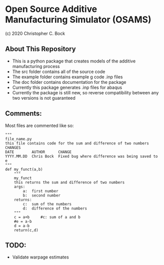 # Open Source Additive Manufacturing Simulator (OSAMS)

(c) 2020 Christopher C. Bock


## About This Repository
- This is a python package that creates models of the additive manufacturing process
- The src folder contains all of the source code
- The example folder contains example g code .inp files 
- The doc folder contains documentation for the package
- Currently this package generates .inp files for abaqus
- Currently the package is still new, so reverse compatibility between any two versions is not guaranteed

## Comments:
Most files are commented like so:
```
"""
file_name.py
this file contains code for the sum and difference of two numbers
CHANGES
DATE		AUTHOR		CHANGE
YYYY.MM.DD	Chris Bock	Fixed bug where difference was being saved to e
"""
def my_funct(a,b)
	"""
	my_funct
	this returns the sum and difference of two numbers
	args:
		a:	first number
		b:	second number
	returns:
		c:	sum of the numbers
		d:	difference of the numbers
	"""
	c = a+b		#c: sum of a and b
	#e = a-b
	d = a-b
	return(c,d)
```
## TODO:
- Validate warpage estimates
